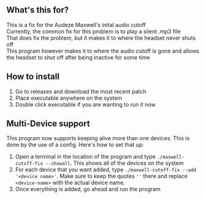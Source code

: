 ## What's this for?

This is a fix for the Audeze Maxwell's inital audio cutoff<br>
Currently, the common fix for this problem is to play a silent .mp3 file<br>
That does fix the problem, but it makes it to where the headset never shuts off<br>
This program however makes it to where the audio cutoff is gone and allows the headset to shut off after being inactive for some time

## How to install
1. Go to releases and download the most recent patch
2. Place executable anywhere on the system
3. Double click executable if you are wanting to run it now

## Multi-Device support

This program now supports keeping alive more than one devices. This is done by the use of a config. Here's how to set that up:

1. Open a terminal in the location of the program and type `./maxwell-cutoff-fix --showall`. This shows all of the devices on the system
2. For each device that you want added, type `./maxwell-cutoff-fix --add '<device name>'`. Make sure to keep the quotes `''` there and replace `<device-name>` with the actual device name.
3. Once everything is added, go ahead and run the program
